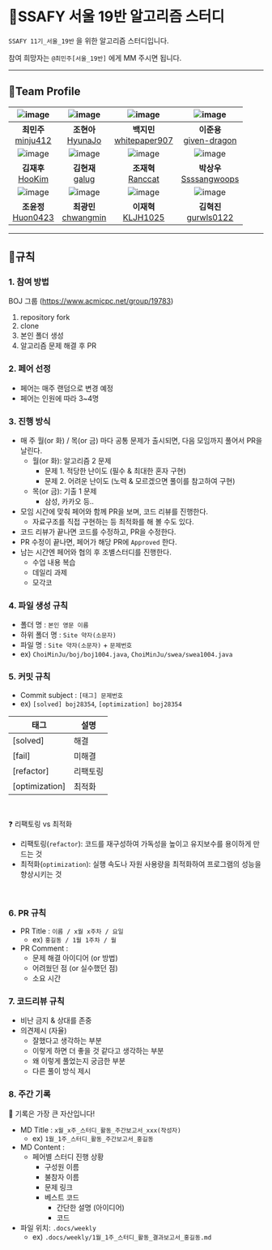 # 📖SSAFY 서울 19반 알고리즘 스터디

`SSAFY 11기_서울_19반` 을 위한 알고리즘 스터디입니다.

참여 희망자는 `@최민주[서울_19반]` 에게 MM 주시면 됩니다.

---

## 🏃Team Profile

| ![image](https://avatars.githubusercontent.com/u/59405576?v=4) |                           ![image](https://avatars.githubusercontent.com/u/69022662?v=4)                           |                      ![image](https://avatars.githubusercontent.com/u/50574878?v=4)                      |                     ![image](https://avatars.githubusercontent.com/u/58273261?v=4)                     |
|:-------------------------------------------------------------------------------------------------------:|:--------------------------------------------------------------:|:----------------------------------------------------:|:--------------------------------------------------:|
|                          **최민주** <br> [minju412](https://github.com/minju412)                           |     **조현아** <br> [HyunaJo](https://github.com/HyunaJo)      |                **백지민** <br> [whitepaper907](https://github.com/whitepaper907)                 |               **이준용** <br> [given-dragon](https://github.com/given-dragon)                |
| ![image](https://avatars.githubusercontent.com/u/81621620?v=4) |                           ![image](https://avatars.githubusercontent.com/u/41482946?v=4)                           |                      ![image](https://avatars.githubusercontent.com/u/129257392?v=4)                      |                     ![image](https://avatars.githubusercontent.com/u/156403907?v=4)                     |
|                            **김재후** <br> [HooKim](https://github.com/HooKim)                             |     **김현재** <br> [galug](https://github.com/galug)      |                **조재혁** <br> [Ranccat](https://github.com/Ranccat)                  |               **박상우** <br> [Ssssangwoops](https://github.com/Ssssangwoops)                |
| ![image](https://avatars.githubusercontent.com/u/97392183?v=4) |                           ![image](https://avatars.githubusercontent.com/u/44563065?v=4)                           |                      ![image](https://avatars.githubusercontent.com/u/99160103?v=4)                      |                     ![image](https://avatars.githubusercontent.com/u/80228712?v=4)                     |
|                            **조윤정** <br> [Huon0423](https://github.com/Huon0423)                             |     **최광민** <br> [chwangmin](https://github.com/chwangmin)      |                **이재혁** <br> [KLJH1025](https://github.com/KLJH1025)                 |               **김혁진** <br> [gurwls0122](https://github.com/gurwls0122)                |

---

## 📜규칙

### 1. 참여 방법

BOJ 그룹 (https://www.acmicpc.net/group/19783)

1. repository fork
2. clone
3. 본인 폴더 생성
4. 알고리즘 문제 해결 후 PR

### 2. 페어 선정
- 페어는 매주 랜덤으로 변경 예정
- 페어는 인원에 따라 3~4명

### 3. 진행 방식
- 매 주 월(or 화) / 목(or 금) 마다 공통 문제가 출시되면, 다음 모임까지 풀어서 PR을 날린다.
  - 월(or 화): 알고리즘 2 문제
    - 문제 1. 적당한 난이도 (필수 & 최대한 혼자 구현)
    - 문제 2. 어려운 난이도 (노력 & 모르겠으면 풀이를 참고하여 구현)
  - 목(or 금): 기출 1 문제
    - 삼성, 카카오 등..
- 모임 시간에 맞춰 페어와 함께 PR을 보며, 코드 리뷰를 진행한다.
  - 자료구조를 직접 구현하는 등 최적화를 해 볼 수도 있다.
- 코드 리뷰가 끝나면 코드를 수정하고, PR을 수정한다.
- PR 수정이 끝나면, 페어가 해당 PR에 `Approved` 한다.
- 남는 시간엔 페어와 협의 후 조별스터디를 진행한다.
  - 수업 내용 복습
  - 데일리 과제
  - 모각코

### 4. 파일 생성 규칙

- 폴더 명 : `본인 영문 이름`
- 하위 폴더 명 : `Site 약자(소문자)`
- 파일 명 : `Site 약자(소문자)` + `문제번호`
- ex) `ChoiMinJu/boj/boj1004.java`, `ChoiMinJu/swea/swea1004.java`

### 5. 커밋 규칙

- Commit subject : `[태그] 문제번호`
- ex) `[solved] boj28354`, `[optimization] boj28354`

| 태그             | 설명   |
|----------------|------|
| [solved]       | 해결   |
| [fail]         | 미해결  |
| [refactor]     | 리팩토링 |
| [optimization] | 최적화  |

<br>

❓ 리팩토링 vs 최적화 
- 리팩토링(`refactor`): 코드를 재구성하여 가독성을 높이고 유지보수를 용이하게 만드는 것
- 최적화(`optimization`): 실행 속도나 자원 사용량을 최적화하여 프로그램의 성능을 향상시키는 것

<br>

### 6. PR 규칙

- PR Title : `이름 / x월 x주차 / 요일`
  - ex) `홍길동 / 1월 1주차 / 월`
- PR Comment :
  - 문제 해결 아이디어 (or 방법)
  - 어려웠던 점 (or 실수했던 점)
  - 소요 시간

### 7. 코드리뷰 규칙

- 비난 금지 & 상대를 존중
- 의견제시 (자율)
    - 잘했다고 생각하는 부분
    - 이렇게 하면 더 좋을 것 같다고 생각하는 부분
    - 왜 이렇게 풀었는지 궁금한 부분
    - 다른 풀이 방식 제시

### 8. 주간 기록

📌 기록은 가장 큰 자산입니다!

- MD Title : `x월_x주_스터디_활동_주간보고서_xxx(작성자)`
  - ex) `1월_1주_스터디_활동_주간보고서_홍길동`
- MD Content :
  - 페어별 스터디 진행 상황
    - 구성원 이름
    - 불참자 이름
    - 문제 링크
    - 베스트 코드
      - 간단한 설명 (아이디어)
      - 코드
- 파일 위치: `.docs/weekly`
  - ex) `.docs/weekly/1월_1주_스터디_활동_결과보고서_홍길동.md`
